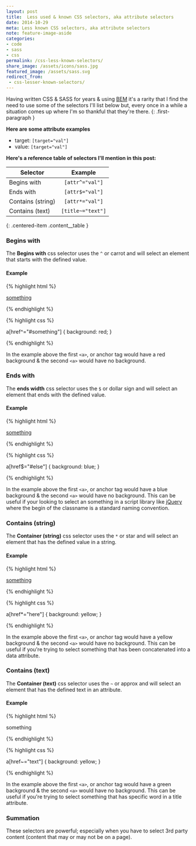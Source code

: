 ```yaml
---
layout: post
title:  Less used & known CSS selectors, aka attribute selectors
date: 2014-10-29
meta: Less known CSS selectors, aka attribute selectors
note: feature-image-aside
categories:
- code
- sass
- css
permalink: /css-less-known-selectors/
share_image: /assets/icons/sass.jpg
featured_image: /assets/sass.svg
redirect_from:
 - css-lesser-known-selectors/
---
```



Having written CSS & SASS for years & using [BEM](//csswizardry.com/2013/01/mindbemding-getting-your-head-round-bem-syntax/) it's a rarity that I find the need to use some of the selectors I'll list below but, every once in a while a situation comes up where I'm so thankful that they're there.
{: .first-paragraph }

**Here are some attribute examples**

- target:&nbsp;`[target="val"]`
- value:&nbsp;`[target="val"]`

**Here's a reference table of selectors I'll mention in this post:**

| Selector | Example |
|----------|:-------------:|
| Begins with | `[attr^="val"]` |
| Ends with | `[attr$="val"]` |
| Contains (string) | `[attr*="val"]` |
| Contains (text) | `[title~="text"]` |
{: .centered-item .content__table }

### Begins with

The **Begins with** css selector uses the `^` or carrot and will select an element that starts with the defined value.

#### Example

{% highlight html %}

<a href="#something">something</a>
<a href="#not-something"></a>

{% endhighlight %}


{% highlight css %}

a[href^="#something"] {
    background: red;
}

{% endhighlight %}

In the example above the first `<a>`, or anchor tag would have a red background & the second `<a>` would have no background.

### Ends with

The **ends width** css selector uses the `$` or dollar sign and will select an element that ends with the defined value.

#### Example

{% highlight html %}

<a href="#something-else">something</a>
<a href="#something"></a>

{% endhighlight %}


{% highlight css %}

a[href$="#else"] {
    background: blue;
}

{% endhighlight %}

In the example above the first `<a>`, or anchor tag would have a blue background & the second `<a>` would have no background.
This can be useful if your looking to select an something in a script library like [jQuery](http://jquery.com) where the begin of the classname is a standard naming convention.

### Contains (string)

The **Container (string)** css selector uses the `*` or star and will select an element that has the defined value in a string.

#### Example

{% highlight html %}

<a href="#something-in-here">something</a>
<a href="#something"></a>

{% endhighlight %}


{% highlight css %}

a[href*="here"] {
    background: yellow;
}

{% endhighlight %}

In the example above the first `<a>`, or anchor tag would have a yellow background & the second `<a>` would have no background. This can be useful if you're trying to select something that has been concatenated into a data attribute.

### Contains (text)

The **Container (text)** css selector uses the `~` or approx and will select an element that has the defined text in an attribute.

#### Example

{% highlight html %}

<a title="some special text">something</a>
<a title="text"></a>

{% endhighlight %}

{% highlight css %}

a[href~="text"] {
    background: yellow;
}

{% endhighlight %}

In the example above the first `<a>`, or anchor tag would have a green background & the second `<a>` would have no background.
This can be useful if you're trying to select something that has specific word in a title attribute.

### Summation

These selectors are powerful; especially when you have to select 3rd party content (content that may or may not be on a page).
